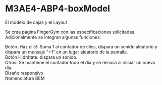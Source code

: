 # M3AE4-ABP4-boxModel
El modelo de cajas y el Layout

Se crea página FingerGym con las especificaciones solicitadas.  
Adicionalmente se integran algunas funciones:  

Botón ¡Haz clic!: Suma 1 al contador de clics, dispara un sonido aleatorio y dispara un mensaje "+1" en un lugar aleatorio de la pantalla.  
Botón Hidrátate: dispara un sonido.  
Otros: Se mantiene el contador todo el día y se reinicia al iniciar un nuevo día.  
Diseño responsivo  
Nomenclatura BEM  
